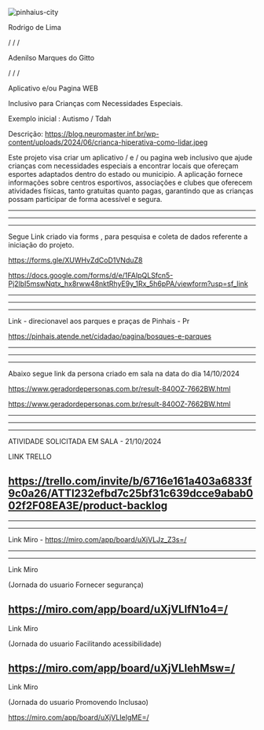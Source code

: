 




![pinhaius-city](https://github.com/user-attachments/assets/86a25d6d-784a-4398-9305-99d9ba32d703)







Rodrigo de Lima                                  

/ / /


Adenilso Marques do Gitto


/  /  /



Aplicativo e/ou Pagina WEB 

Inclusivo para Crianças com Necessidades Especiais.

Exemplo inicial : Autismo / Tdah 

Descrição: https://blog.neuromaster.inf.br/wp-content/uploads/2024/06/crianca-hiperativa-como-lidar.jpeg

Este projeto visa criar um aplicativo / e / ou pagina web inclusivo que ajude crianças com necessidades especiais a encontrar
locais que ofereçam esportes adaptados dentro do estado ou municipio. 
A aplicação fornece informações sobre centros esportivos, associações e clubes que oferecem atividades físicas, 
tanto gratuitas quanto pagas, garantindo que as crianças possam participar de forma acessível e segura.

----------------------------------------------------------------------------------------------------------------------------------
----------------------------------------------------------------------------------------------------------------------------------
----------------------------------------------------------------------------------------------------------------------------------

Segue Link criado via forms , para pesquisa e coleta de dados referente a iniciação do projeto.


https://forms.gle/XUWHvZdCoD1VNduZ8

https://docs.google.com/forms/d/e/1FAIpQLSfcn5-Pj2lbI5mswNqtx_hx8rww48nktRhyE9y_1Rx_5h6pPA/viewform?usp=sf_link




----------------------------------------------------------------------------------------------------------------------------------
----------------------------------------------------------------------------------------------------------------------------------
----------------------------------------------------------------------------------------------------------------------------------
Link  - direcionavel aos parques e praças de Pinhais - Pr 


https://pinhais.atende.net/cidadao/pagina/bosques-e-parques





--------------------------------------------------------------------------------------------------------------------------------
--------------------------------------------------------------------------------------------------------------------------------
--------------------------------------------------------------------------------------------------------------------------------

Abaixo segue link da persona criado em sala na data do dia 14/10/2024

https://www.geradordepersonas.com.br/result-840OZ-7662BW.html

https://www.geradordepersonas.com.br/result-840OZ-7662BW.html


----------------------------------------------------------------------------------------------------------------------------------
----------------------------------------------------------------------------------------------------------------------------------
----------------------------------------------------------------------------------------------------------------------------------

ATIVIDADE SOLICITADA EM SALA - 21/10/2024

LINK TRELLO

https://trello.com/invite/b/6716e161a403a6833f9c0a26/ATTI232efbd7c25bf31c639dcce9abab002f2F08EA3E/product-backlog
--------------------------------------------------------------------------
------------------------------------------------------------------------------------------------------------------------------------
------------------------------------------------------------------------------------------------------------------------------------


Link Miro - 
https://miro.com/app/board/uXjVLJz_Z3s=/



-----------------------------------------------------------------------------------------------------------------------------------
-----------------------------------------------------------------------------------------------------------------------------------

Link Miro 

(Jornada do usuario Fornecer segurança)


https://miro.com/app/board/uXjVLIfN1o4=/
-----------------------------------------------------------------------------------------------------------------------------------
Link Miro 

(Jornada do usuario Facilitando acessibilidade)

https://miro.com/app/board/uXjVLIehMsw=/
----------------------------------------------------------------------------------------------------------------------------------
Link Miro 

(Jornada do usuario Promovendo Inclusao)

https://miro.com/app/board/uXjVLIeIgME=/

